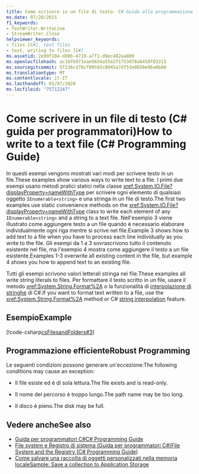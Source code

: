 ```yaml
---
title: Come scrivere in un file di testo- C# Guida alla programmazione
ms.date: 07/20/2015
f1_keywords:
- TextWriter.WriteLine
- StreamWriter.Close
helpviewer_keywords:
- files [C#], text files
- text, writing to files [C#]
ms.assetid: 2e99f184-d88b-4719-a7f1-d9ec482aa809
ms.openlocfilehash: ac16fb971eae5654a55e2f1753d78a6458f03315
ms.sourcegitcommit: 5f236cd78cf09593c8945a7d753e0850e96a0b80
ms.translationtype: MT
ms.contentlocale: it-IT
ms.lasthandoff: 01/07/2020
ms.locfileid: "75712247"
---
```

# <a name="how-to-write-to-a-text-file-c-programming-guide"></a><span data-ttu-id="17f73-102">Come scrivere in un file di testo (C# guida per programmatori)</span><span class="sxs-lookup"><span data-stu-id="17f73-102">How to write to a text file (C# Programming Guide)</span></span>
<span data-ttu-id="17f73-103">In questi esempi vengono mostrati vari modi per scrivere testo in un file.</span><span class="sxs-lookup"><span data-stu-id="17f73-103">These examples show various ways to write text to a file.</span></span> <span data-ttu-id="17f73-104">I primi due esempi usano metodi pratici statici nella classe <xref:System.IO.File?displayProperty=nameWithType> per scrivere ogni elemento di qualsiasi oggetto `IEnumerable<string>` e una stringa in un file di testo.</span><span class="sxs-lookup"><span data-stu-id="17f73-104">The first two examples use static convenience methods on the <xref:System.IO.File?displayProperty=nameWithType> class to write each element of any `IEnumerable<string>` and a string to a text file.</span></span> <span data-ttu-id="17f73-105">Nell'esempio 3 viene illustrato come aggiungere testo a un file quando è necessario elaborare individualmente ogni riga mentre si scrive nel file.</span><span class="sxs-lookup"><span data-stu-id="17f73-105">Example 3 shows how to add text to a file when you have to process each line individually as you write to the file.</span></span> <span data-ttu-id="17f73-106">Gli esempi da 1 a 3 sovrascrivono tutto il contenuto esistente nel file, ma l'esempio 4 mostra come aggiungere il testo a un file esistente.</span><span class="sxs-lookup"><span data-stu-id="17f73-106">Examples 1-3 overwrite all existing content in the file, but example 4 shows you how to append text to an existing file.</span></span>  
  
 <span data-ttu-id="17f73-107">Tutti gli esempi scrivono valori letterali stringa nei file.</span><span class="sxs-lookup"><span data-stu-id="17f73-107">These examples all write string literals to files.</span></span> <span data-ttu-id="17f73-108">Per formattare il testo scritto in un file, usare il metodo <xref:System.String.Format%2A> o la funzionalità di [interpolazione di stringhe](../../language-reference/tokens/interpolated.md) di C#.</span><span class="sxs-lookup"><span data-stu-id="17f73-108">If you want to format text written to a file, use the <xref:System.String.Format%2A> method or C# [string interpolation](../../language-reference/tokens/interpolated.md) feature.</span></span>  
  
## <a name="example"></a><span data-ttu-id="17f73-109">Esempio</span><span class="sxs-lookup"><span data-stu-id="17f73-109">Example</span></span>  
 [!code-csharp[csFilesandFolders#3](~/samples/snippets/csharp/VS_Snippets_VBCSharp/csFilesAndFolders/CS/FileIteration.cs#3)]  
  
## <a name="robust-programming"></a><span data-ttu-id="17f73-110">Programmazione efficiente</span><span class="sxs-lookup"><span data-stu-id="17f73-110">Robust Programming</span></span>  
 <span data-ttu-id="17f73-111">Le seguenti condizioni possono generare un'eccezione:</span><span class="sxs-lookup"><span data-stu-id="17f73-111">The following conditions may cause an exception:</span></span>  
  
- <span data-ttu-id="17f73-112">Il file esiste ed è di sola lettura.</span><span class="sxs-lookup"><span data-stu-id="17f73-112">The file exists and is read-only.</span></span>  
  
- <span data-ttu-id="17f73-113">Il nome del percorso è troppo lungo.</span><span class="sxs-lookup"><span data-stu-id="17f73-113">The path name may be too long.</span></span>  
  
- <span data-ttu-id="17f73-114">Il disco è pieno.</span><span class="sxs-lookup"><span data-stu-id="17f73-114">The disk may be full.</span></span>  
  
## <a name="see-also"></a><span data-ttu-id="17f73-115">Vedere anche</span><span class="sxs-lookup"><span data-stu-id="17f73-115">See also</span></span>

- [<span data-ttu-id="17f73-116">Guida per programmatori C#</span><span class="sxs-lookup"><span data-stu-id="17f73-116">C# Programming Guide</span></span>](../index.md)
- [<span data-ttu-id="17f73-117">File system e Registro di sistema (Guida per programmatori C#)</span><span class="sxs-lookup"><span data-stu-id="17f73-117">File System and the Registry (C# Programming Guide)</span></span>](./index.md)
- [<span data-ttu-id="17f73-118">Come salvare una raccolta di oggetti personalizzati nella memoria locale</span><span class="sxs-lookup"><span data-stu-id="17f73-118">Sample: Save a collection to Application Storage</span></span>](https://code.msdn.microsoft.com/CSWinStoreAppSaveCollection-bed5d6e6)
